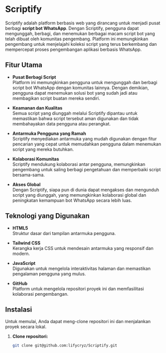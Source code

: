 # Scriptify

Scriptify adalah platform berbasis web yang dirancang untuk menjadi pusat berbagi **script bot WhatsApp**. Dengan Scriptify, pengguna dapat mengunggah, berbagi, dan menemukan berbagai macam script bot yang telah dibuat oleh komunitas pengembang. Platform ini memungkinkan pengembang untuk menjelajahi koleksi script yang terus berkembang dan mempercepat proses pengembangan aplikasi berbasis WhatsApp.

## Fitur Utama

- **Pusat Berbagi Script**  
  Platform ini memungkinkan pengguna untuk mengunggah dan berbagi script bot WhatsApp dengan komunitas lainnya. Dengan demikian, pengguna dapat menemukan solusi bot yang sudah jadi atau membagikan script buatan mereka sendiri.

- **Keamanan dan Kualitas**  
  Semua script yang diunggah melalui Scriptify dipantau untuk memastikan bahwa script tersebut aman digunakan dan tidak membahayakan data pengguna atau perangkat.

- **Antarmuka Pengguna yang Ramah**  
  Scriptify menyediakan antarmuka yang mudah digunakan dengan fitur pencarian yang cepat untuk memudahkan pengguna dalam menemukan script yang mereka butuhkan.

- **Kolaborasi Komunitas**  
  Scriptify mendukung kolaborasi antar pengguna, memungkinkan pengembang untuk saling berbagi pengetahuan dan memperbaiki script bersama-sama.

- **Akses Global**  
  Dengan Scriptify, siapa pun di dunia dapat mengakses dan mengunduh script yang diunggah, yang memungkinkan kolaborasi global dan peningkatan kemampuan bot WhatsApp secara lebih luas.

## Teknologi yang Digunakan

- **HTML5**  
  Struktur dasar dari tampilan antarmuka pengguna.
  
- **Tailwind CSS**  
  Kerangka kerja CSS untuk mendesain antarmuka yang responsif dan modern.
  
- **JavaScript**  
  Digunakan untuk mengelola interaktivitas halaman dan memastikan pengalaman pengguna yang mulus.

- **GitHub**  
  Platform untuk mengelola repositori proyek ini dan memfasilitasi kolaborasi pengembangan.

## Instalasi

Untuk memulai, Anda dapat meng-clone repositori ini dan menjalankan proyek secara lokal.

1. **Clone repositori:**
   ```bash
   git clone git@github.com:lifycryz/Scriptify.git
   ```
